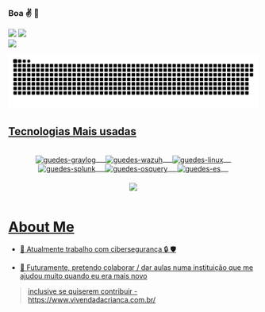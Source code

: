 ### Boa ✌️ 👋
<div> 
  <!--- a href="https://www.youtube.com/channel/UC_-uuuZbY0AAt9CViNzvc-Q" target="_blank"><img src="https://img.shields.io/badge/YouTube-FF0000?style=for-the-badge&logo=youtube&logoColor=white" target="_blank"></a--->
 	<!---a href="https://www.twitch.tv/rafaballerinii" target="_blank"><img src="https://img.shields.io/badge/Twitch-9146FF?style=for-the-badge&logo=twitch&logoColor=white" target="_blank"></a--->
 <!---a href="https://discord.gg/pDbY76q8Qf" target="_blank"><img src="https://img.shields.io/badge/Discord-7289DA?style=for-the-badge&logo=discord&logoColor=white" target="_blank"></a---> 
  <a href = "mailto:gabriel.guedes2001@gmail.com"><img src="https://img.shields.io/badge/-Gmail-%23333?style=for-the-badge&logo=gmail&logoColor=white" target="_blank"></a>
  <a href="https://www.linkedin.com/in/gguedescruz/" target="_blank"><img src="https://img.shields.io/badge/-LinkedIn-%230077B5?style=for-the-badge&logo=linkedin&logoColor=white" target="_blank"></a> 

 <div>
  <a href="https://github.com/imgodes">
  <img align="center" height="180em" src="https://github-readme-stats.vercel.app/api?username=chewygg&show_icons=true&theme=dark&include_all_commits=true&count_private=true"/>
</div>

   ![Snake animation](https://github.com/chewygg/chewygg/blob/output/github-contribution-grid-snake.svg) 

## Tecnologias Mais usadas

 <div style="display: inline_block"><br>
 <center>
   <img align="center" alt="guedes-graylog" height="5%" width="5%" src="https://assets-global.website-files.com/5e9fae47f9a5b161fc3f7024/621813dfcf02a2fcaf04b6f3_gl_logo_horiz.svg">
   &nbsp &nbsp 
   <img align="center" alt="guedes-wazuh" height="5%" width="5%" src="https://avatars.githubusercontent.com/u/13752566?s=200&v=4">
   &nbsp &nbsp 
   <img align="center" alt="guedes-linux" height="5%" width="5%" src="https://cdn-icons-png.flaticon.com/512/518/518713.png">
   &nbsp &nbsp 
   <img align="center" alt="guedes-splunk" height="5%" width="5%" src="https://www.splunk.com/themes/splunk_com/css/images/2020-splunk-planet.svg">
   &nbsp &nbsp 
   <img align="center" alt="guedes-osquery" height="5%" width="5%" src="https://raw.githubusercontent.com/osquery/osquery/master/docs/img/logo-2x-dark.png">
   &nbsp &nbsp 
   <img align="center" alt="guedes-es" height="5%" width="5%" src="https://assets.zabbix.com/img/brands/elastic.svg">
   &nbsp &nbsp 
   <br><br>
   <img align="center" height="150em" src="https://github-readme-stats.vercel.app/api/top-langs/?username=chewygg&layout=compact&langs_count=7&theme=dark"/>
 </center>
  </div>
<br>
   
  </div>
 
# About Me

- 🔭 Atualmente trabalho com cibersegurança 🔒 🛡️


 - 👯 Futuramente, pretendo colaborar / dar aulas numa instituição que me ajudou muito quando eu era mais novo 
 > inclusive se quiserem contribuir - https://www.vivendadacrianca.com.br/ 
